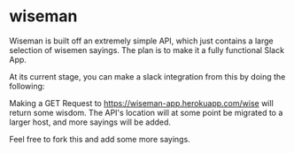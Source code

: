 # wiseman
Wiseman is built off an extremely simple API, which just contains a large selection of wisemen sayings. The plan is to make it a fully functional Slack App. 

At its current stage, you can make a slack integration from this by doing the following:

Making a GET Request to https://wiseman-app.herokuapp.com/wise will return some wisdom.
The API's location will at some point be migrated to a larger host, and more sayings will be added. 

Feel free to fork this and add some more sayings.
